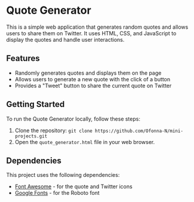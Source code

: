 # Quote Generator

This is a simple web application that generates random quotes and allows users to share them on Twitter. It uses HTML, CSS, and JavaScript to display the quotes and handle user interactions.

## Features

- Randomly generates quotes and displays them on the page
- Allows users to generate a new quote with the click of a button
- Provides a "Tweet" button to share the current quote on Twitter

## Getting Started

To run the Quote Generator locally, follow these steps:

1. Clone the repository: `git clone https://github.com/Ofonna-N/mini-projects.git`
2. Open the `quote_generator.html` file in your web browser.

## Dependencies

This project uses the following dependencies:

- [Font Awesome](https://fontawesome.com/) - for the quote and Twitter icons
- [Google Fonts](https://fonts.google.com/) - for the Roboto font
